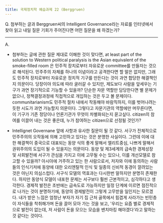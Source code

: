 ```yaml
---
title: 국제정치학 예습과제 22 (Berggruen)
---
```


Q. 첨부하는 글과 Berggruen씨의 Intelligent Governance라는 자료를 인터넷에서 찾아 읽고 내일 질문 기회가 주어진다면 어떤 질문을 왜 하겠는가?

---

A.
-   첨부하는 글에 관한 질문
 제대로 이해한 것이 맞다면, at least part of the solution to Western political paralysis is the Asian equivalent of the smoke-filled room 은 민주적 장치로부터 자유로운 committee를 만들자는 것으로 해석된다. 민주주의 자체를 하나의 이념이라고 공격한다면 할 말은 없지만, 그래도 민주적 장치로부터 자유로운 정치적 기구를 만든다는 것이 과연 합당한 해결책인지 의문이다. 당장이야 의도에 따라 굴러갈 수 있지만, 제도보다 사람을 앞세우는 기구가 과연 장기적으로 기능할 수 있을까? 단순한 자문 역할만 담당한다면 별 문제가 없으나, 정책결정과정에 직접적으로 개입하는 것은 두고 볼 문제이다. communitarianism도 민주적 절차 내에서 작동해야 바람직하지, 이를 벗어나려는 듯한 시도가 과연 가능할지 의문이다. 그렇다고 자문기관의 역할에만 머무른다면, 이 기구가 기존 정당이나 언론기관가 무엇이 차별화되는지 묻고싶다. citizen의 참여를 이끌어 내는 것은 좋은데, 누가 참여하는 citizen으로 선정될 것인가?

-   Intellignet Governane
  앞에 사항과 유사한 질문이 될 것 같다. 서구가 전체적으로 민주주의의 오작동에 의해 고민하고 있다는 것은 분명한 사실이다. 그런데 이에 대한 해결책이 중국으로 대표되는 동양 식의 좋게 말해서 엘리트중심, 나쁘게 말해서 권위주의의 도입이 될 수 있을지는 의문이다. 동양 및 제3세계의 급속한 경제성장 및 사회발전에 서구가 관심을 가지고 이에 고무될 수는 있으나, 이를 개선모델로 참고할 수 있을까? 아시아에 거주하고 있는 한 사람으로서, 저자와 이에 동의하는 사람들의 인식기저에 동양에 대한 오리엔탈적 인식 및 일종의 신비적 동경이 깔려있는 것은 아닌지 의심스럽다. 서구식 모델의 역효과는 다시한번 말하지만 분명히 존재한다. 하지만 동양식 모델이 내포한 문제는 서구보다 훨씬 근본적이고, 심각하다고 생각한다. 경제적 발전은 초반에는 급속도로 가능하지만 일정 단계에 이르면 점진적으로 나가는 것이 분명하기에, 동양의 경제발전이 그렇게 고무받을 일인지는 모르겠다. 내가 받은 느낌은 엄청난 부자가 자기 집 근처 골목에서 힘겹게 사라가는 빈민층이 자식들을 착취해가며 돈을 끌어 모아 가는 것을 보고, '우리는 요즘 별로 경제적으로 발전이 없는데, 저 사람이 돈을 모으는 모습을 밴치마킹 해야겠다'라고 말하는 것 같다는 것이다.

